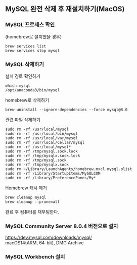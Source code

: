 ## MySQL 완전 삭제 후 재설치하기(MacOS)
### MySQL 프로세스 확인
(homebrew로 설치했을 경우)<br>
```
brew services list
brew services stop mysql
```
### MySQL 삭제하기
설치 경로 확인하기<br>
```
which mysql
/opt/anaconda3/bin/mysql
```
homebrew로 삭제하기<br>
```
brew uninstall --ignore-dependencies --force mysql@8.0
```
관련 파일 삭제하기<br>
```
sudo rm -rf /usr/local/mysql
sudo rm -rf /usr/local/bin/mysql
sudo rm -rf /usr/local/var/mysql
sudo rm -rf /usr/local/Cellar/mysql
sudo rm -rf /usr/local/mysql*
sudo rm -rf /tmp/mysql.sock.lock
sudo rm -rf /tmp/mysqlx.sock.lock
sudo rm -rf /tmp/mysql.sock
sudo rm -rf /tmp/mysqlx.sock
sudo rm ~/Library/LaunchAgents/homebrew.mxcl.mysql.plist
sudo rm -rf /Library/StartupItems/MySQLCOM
sudo rm -rf /Library/PreferencePanes/My*
```
Homebrew 캐시 제거<br>
```
brew cleanup mysql
brew cleanup --prune=all
```
완료 후 컴퓨터를 재부팅한다.<br>
### MySQL Community Server 8.0.4 버전으로 설치
https://dev.mysql.com/downloads/mysql/ <br>
macOS14(ARM, 64-bit), DMG Archive <br> 
### MySQL Workbench 설치 

